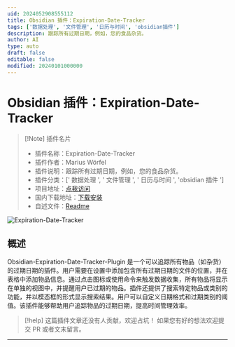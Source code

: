 ```yaml
---
uid: 2024052908555112
title: Obsidian 插件：Expiration-Date-Tracker
tags: ['数据处理', '文件管理', '日历与时间', 'obsidian插件']
description: 跟踪所有过期日期，例如，您的食品杂货。
author: AI
type: auto
draft: false
editable: false
modified: 20240101000000
---
```


# Obsidian 插件：Expiration-Date-Tracker

> [!Note] 插件名片
> - 插件名称：Expiration-Date-Tracker
> - 插件作者：Marius Wörfel
> - 插件说明：跟踪所有过期日期，例如，您的食品杂货。
> - 插件分类：[' 数据处理 ', ' 文件管理 ', ' 日历与时间 ', 'obsidian 插件 ']
> - 项目地址：[点我访问](https://github.com/Raboro/obsidian-expiration-date-tracker-plugin)
> - 国内下载地址：[下载安装](https://pkmer.cn/products/plugin/pluginMarket/?expiration-date-tracker)
> - 自述文件：[Readme](https://ghproxy.net/https://raw.githubusercontent.com/Raboro/obsidian-expiration-date-tracker-plugin/main/README.md)

![Expiration-Date-Tracker](https://cdn.pkmer.cn/covers/expiration-date-tracker.png!pkmer)

## 概述

Obsidian-Expiration-Date-Tracker-Plugin 是一个可以追踪所有物品（如杂货）的过期日期的插件。用户需要在设置中添加包含所有过期日期的文件的位置，并在表格中添加物品信息。通过点击图标或使用命令来触发数据收集，所有物品将显示在单独的视图中，并提醒用户已过期的物品。插件还提供了搜索特定物品或类别的功能，并以模态框的形式显示搜索结果。用户可以自定义日期格式和过期类别的阈值。该插件能够帮助用户追踪物品的过期日期，提高时间管理效率。

> [!help]
> 这篇插件文章还没有人贡献，欢迎占坑！
> 如果您有好的想法欢迎提交 PR 或者文末留言。

---



